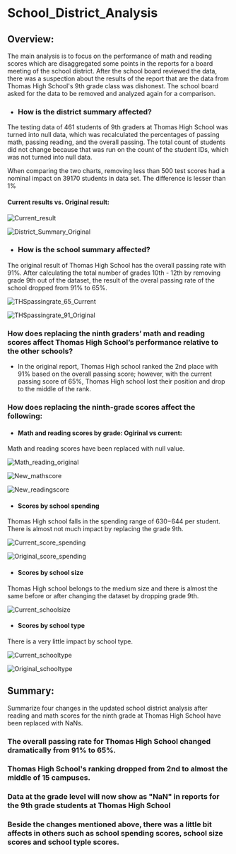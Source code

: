 # School_District_Analysis
## Overview:
The main analysis is to focus on the performance of math and reading scores which are disaggregated some points in the reports for a board meeting of the school district. After the school board reviewed the data, there was a suspection about the results of the report that are the data from Thomas High School's 9th grade class was dishonest. The school board asked for the data to be removed and analyzed again for a comparison.

* ### How is the district summary affected?
The testing data of 461 students of 9th graders at Thomas High School was turned into null data, which was recalculated the percentages of passing math, passing reading, and the overall passing. The total count of students did not change because that was run on the count of the student IDs, which was not turned into null data.

When comparing the two charts, removing less than 500 test scores had a nominal impact on 39170 students in data set. The difference is lesser than 1%
#### Current results vs. Original result:
![Current_result](https://user-images.githubusercontent.com/100484606/162560870-8a11c189-a341-4a2f-8a98-8856d7f6aecc.JPG)

![District_Summary_Original](https://user-images.githubusercontent.com/100484606/162596587-9398c82c-4144-4ed5-9d67-b44655bc4c16.JPG)

* ### How is the school summary affected?
The original result of Thomas High School has the overall passing rate with 91%. After calculating the total number of grades 10th - 12th by removing grade 9th out of the dataset, the result of the overal passing rate of the school dropped from 91% to 65%.

![THSpassingrate_65_Current](https://user-images.githubusercontent.com/100484606/162600406-ec25d458-bb29-4362-b8f6-7806b92cabee.JPG)

![THSpassingrate_91_Original](https://user-images.githubusercontent.com/100484606/162600414-daae1629-d059-4d3d-ac8d-cd9aa6017199.JPG)

### How does replacing the ninth graders’ math and reading scores affect Thomas High School’s performance relative to the other schools?
* In the original report, Thomas High school ranked the 2nd place with 91% based on the overall passing score; however, with the current passing score of 65%, Thomas High school lost their position and drop to the middle of the rank.

### How does replacing the ninth-grade scores affect the following:
* #### Math and reading scores by grade: Ogirinal vs current:
Math and reading scores have been replaced with null value.

![Math_reading_original](https://user-images.githubusercontent.com/100484606/162601957-0a044222-bf1d-4328-a2f1-ac2c5cd5bdfc.JPG)

![New_mathscore](https://user-images.githubusercontent.com/100484606/162601964-cd588811-49f2-441e-bef4-c99444f8bf20.JPG)

![New_readingscore](https://user-images.githubusercontent.com/100484606/162601967-c8105f0d-de94-4951-91d6-941da98b55a0.JPG)

* #### Scores by school spending

Thomas High school falls in the spending range of $630-$644 per student. There is almost not much impact by replacing the grade 9th.

![Current_score_spending](https://user-images.githubusercontent.com/100484606/162601337-8f9d67e0-0ef9-497a-bfa9-745292287c45.JPG)

![Original_score_spending](https://user-images.githubusercontent.com/100484606/162601350-bab1cf2a-ae89-46f9-9f3c-9c04a761f044.JPG)

* #### Scores by school size
Thomas High school belongs to the medium size and there is almost the same before or after changing the dataset by dropping grade 9th.

![Current_schoolsize](https://user-images.githubusercontent.com/100484606/162601732-e4bae3c5-1146-4458-9fb0-333039965b00.JPG)


* #### Scores by school type
There is a very little impact by school type.

![Current_schooltype](https://user-images.githubusercontent.com/100484606/162601519-b71a6f75-2d2e-4c69-b29e-48b489c38d77.JPG)

![Original_schooltype](https://user-images.githubusercontent.com/100484606/162601529-0014aa55-f65c-41d9-bf58-22ddfddc1487.JPG)


## Summary: 
Summarize four changes in the updated school district analysis after reading and math scores for the ninth grade at Thomas High School have been replaced with NaNs.

### The overall passing rate for Thomas High School changed dramatically from 91% to 65%.

### Thomas High School's ranking dropped from 2nd to almost the middle of 15 campuses.

### Data at the grade level will now show as "NaN" in reports for the 9th grade students at Thomas High School

### Beside the changes mentioned above, there was a little bit affects in others such as school spending scores, school size scores and school typle scores.
